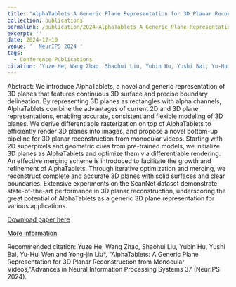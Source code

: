 ```yaml
---
title: "AlphaTablets A Generic Plane Representation for 3D Planar Reconstruction from Monocular Videos"
collection: publications
permalink: /publication/2024-AlphaTablets_A_Generic_Plane_Representation_for_3D_Planar_Reconstruction_from_Monocular_Videos
excerpt: ''
date: 2024-12-10
venue: '  NeurIPS 2024 '
tags:
  - Conference Publications
citation: 'Yuze He, Wang Zhao, Shaohui Liu, Yubin Hu, Yushi Bai, Yu-Hui Wen and Yong-jin Liu*, "AlphaTablets: A Generic Plane Representation for 3D Planar Reconstruction from Monocular Videos," Advances in Neural Information Processing Systems 37 (NeurIPS 2024).'
---
```


Abstract: We introduce AlphaTablets, a novel and generic representation of 3D planes that features continuous 3D surface and precise boundary delineation. By representing 3D planes as rectangles with alpha channels, AlphaTablets combine the advantages of current 2D and 3D plane representations, enabling accurate, consistent and flexible modeling of 3D planes. We derive differentiable rasterization on top of AlphaTablets to efficiently render 3D planes into images, and propose a novel bottom-up pipeline for 3D planar reconstruction from monocular videos. Starting with 2D superpixels and geometric cues from pre-trained models, we initialize 3D planes as AlphaTablets and optimize them via differentiable rendering. An effective merging scheme is introduced to facilitate the growth and refinement of AlphaTablets. Through iterative optimization and merging, we reconstruct complete and accurate 3D planes with solid surfaces and clear boundaries. Extensive experiments on the ScanNet dataset demonstrate state-of-the-art performance in 3D planar reconstruction, underscoring the great potential of AlphaTablets as a generic 3D plane representation for various applications.



[Download paper here](http://yongjinliu.github.io/files/2024-AlphaTablets_A_Generic_Plane_Representation_for_3D_Planar_Reconstruction_from_Monocular_Videos.pdf)


[More information](https://cg.cs.tsinghua.edu.cn/people/~Yongjin/Yongjin.htm)

Recommended citation: Yuze He, Wang Zhao, Shaohui Liu, Yubin Hu, Yushi Bai, Yu-Hui Wen and Yong-jin Liu*, "AlphaTablets: A Generic Plane Representation for 3D Planar Reconstruction from Monocular Videos,"Advances in Neural Information Processing Systems 37 (NeurIPS 2024).



